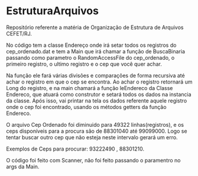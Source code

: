 # EstruturaArquivos

Repositório referente a matéria de Organização de Estrutura de Arquivos CEFET/RJ.

No código tem a classe Endereço onde irá setar todos os registros do cep_ordenado.dat e tem a Main que irá chamar a função de BuscaBinaria
passando como parametro o RandomAccessFile do cep_ordenado, o primeiro registro, o ultimo registro e o cep que você quer achar.

Na função ele fará várias divisões e comparações de forma recursiva até achar o registro em que o cep se encontra. Ao achar o registro retornará um Long do registro, e na main chamará a função leEndereco da Classe Endereco, que atuará como construtor e setará todos os dados na instancia da classe. Após isso, vai printar na tela os dados referente aquele registro onde o cep foi encontrado, usando os métodos getters da função Endereco.

O arquivo Cep Ordenado foi diminuido para 49322 linhas(registros), e os ceps disponíveis para a procura são de 88301040 até 99099000. Logo se tentar buscar outro cep que não esteja neste intervalo gerará um erro. 

Exemplos de Ceps para procurar: 93222490 , 88301210.

O código foi feito com Scanner, não foi feito passando o paramentro no args da Main.

